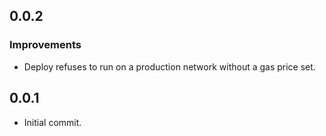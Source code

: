 ## 0.0.2
### Improvements
 * Deploy refuses to run on a production network without a gas price set.

## 0.0.1
 * Initial commit.
